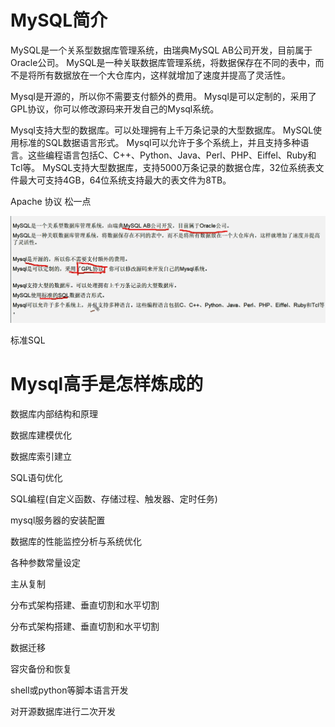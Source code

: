# MySQL简介

 

MySQL是一个关系型数据库管理系统，由瑞典MySQL AB公司开发，目前属于Oracle公司。 
MySQL是一种关联数据库管理系统，将数据保存在不同的表中，而不是将所有数据放在一个大仓库内，这样就增加了速度并提高了灵活性。

Mysql是开源的，所以你不需要支付额外的费用。
Mysql是可以定制的，采用了GPL协议，你可以修改源码来开发自己的Mysql系统。 

Mysql支持大型的数据库。可以处理拥有上千万条记录的大型数据库。
MySQL使用标准的SQL数据语言形式。
Mysql可以允许于多个系统上，并且支持多种语言。这些编程语言包括C、C++、Python、Java、Perl、PHP、Eiffel、Ruby和Tcl等。
MySQL支持大型数据库，支持5000万条记录的数据仓库，32位系统表文件最大可支持4GB，64位系统支持最大的表文件为8TB。

 

Apache 协议  松一点

![image-20200801235704209](assets/image-20200801235704209.png)

标准SQL

# Mysql高手是怎样炼成的

数据库内部结构和原理

数据库建模优化

数据库索引建立

SQL语句优化

SQL编程(自定义函数、存储过程、触发器、定时任务)

mysql服务器的安装配置

数据库的性能监控分析与系统优化

各种参数常量设定

主从复制

分布式架构搭建、垂直切割和水平切割

分布式架构搭建、垂直切割和水平切割

数据迁移

容灾备份和恢复

shell或python等脚本语言开发

对开源数据库进行二次开发